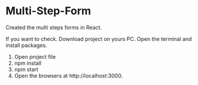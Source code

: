 # Multi-Step-Form

Created the multi steps forms in React.

If you want to check. Download project on yours PC. Open the terminal and install packages.

   1. Open project file
   2. npm install
   3. npm start
   4. Open the browsers at http://localhost:3000.
   
